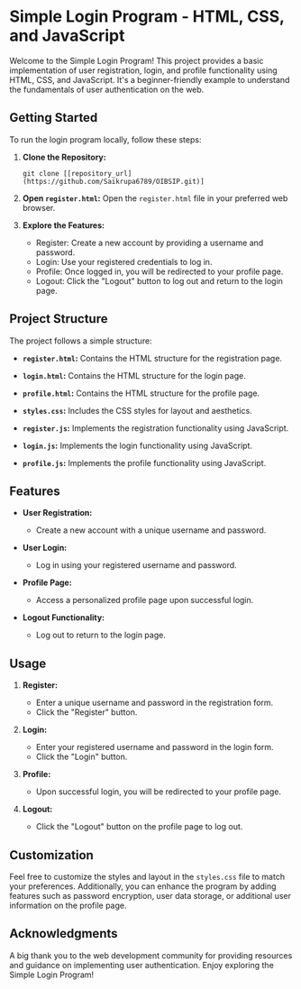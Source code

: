 # Simple Login Program - HTML, CSS, and JavaScript

Welcome to the Simple Login Program! This project provides a basic implementation of user registration, login, and profile functionality using HTML, CSS, and JavaScript. It's a beginner-friendly example to understand the fundamentals of user authentication on the web.

## Getting Started

To run the login program locally, follow these steps:

1. **Clone the Repository:**
   ```
   git clone [[repository_url](https://github.com/Saikrupa6789/OIBSIP.git)]
   ```

2. **Open `register.html`:**
   Open the `register.html` file in your preferred web browser.

3. **Explore the Features:**
   - Register: Create a new account by providing a username and password.
   - Login: Use your registered credentials to log in.
   - Profile: Once logged in, you will be redirected to your profile page.
   - Logout: Click the "Logout" button to log out and return to the login page.

## Project Structure

The project follows a simple structure:

- **`register.html`:** Contains the HTML structure for the registration page.
  
- **`login.html`:** Contains the HTML structure for the login page.
  
- **`profile.html`:** Contains the HTML structure for the profile page.
   
- **`styles.css`:** Includes the CSS styles for layout and aesthetics.

- **`register.js`:** Implements the registration functionality using JavaScript.

- **`login.js`:** Implements the login functionality using JavaScript.

- **`profile.js`:** Implements the profile functionality using JavaScript.

## Features

- **User Registration:**
  - Create a new account with a unique username and password.

- **User Login:**
  - Log in using your registered username and password.

- **Profile Page:**
  - Access a personalized profile page upon successful login.

- **Logout Functionality:**
  - Log out to return to the login page.

## Usage

1. **Register:**
   - Enter a unique username and password in the registration form.
   - Click the "Register" button.

2. **Login:**
   - Enter your registered username and password in the login form.
   - Click the "Login" button.

3. **Profile:**
   - Upon successful login, you will be redirected to your profile page.

4. **Logout:**
   - Click the "Logout" button on the profile page to log out.

## Customization

Feel free to customize the styles and layout in the `styles.css` file to match your preferences. Additionally, you can enhance the program by adding features such as password encryption, user data storage, or additional user information on the profile page.

## Acknowledgments

A big thank you to the web development community for providing resources and guidance on implementing user authentication. Enjoy exploring the Simple Login Program!
